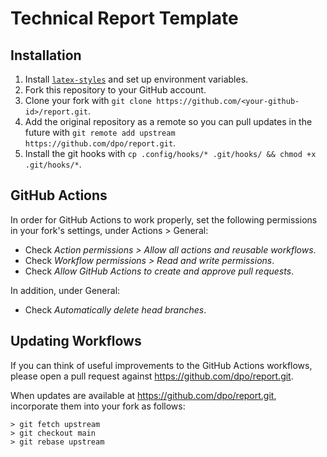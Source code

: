 # Technical Report Template

## Installation

1. Install [`latex-styles`](https://github.com/dpo/latex-styles) and set up environment variables.
2. Fork this repository to your GitHub account. 
3. Clone your fork with `git clone https://github.com/<your-github-id>/report.git`.
4. Add the original repository as a remote so you can pull updates in the future with `git remote add upstream https://github.com/dpo/report.git`.
5. Install the git hooks with `cp .config/hooks/* .git/hooks/ && chmod +x .git/hooks/*`.

## GitHub Actions

In order for GitHub Actions to work properly, set the following permissions in your fork's settings, under Actions > General:

* Check *Action permissions > Allow all actions and reusable workflows*.
* Check *Workflow permissions > Read and write permissions*.
* Check *Allow GitHub Actions to create and approve pull requests*.

In addition, under General:

* Check *Automatically delete head branches*.

## Updating Workflows

If you can think of useful improvements to the GitHub Actions workflows, please open a pull request against https://github.com/dpo/report.git.

When updates are available at https://github.com/dpo/report.git, incorporate them into your fork as follows:

```shell
> git fetch upstream
> git checkout main
> git rebase upstream
```

